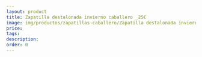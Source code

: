 ```yaml
---
layout: product
title: Zapatilla destalonada invierno caballero _25€
image: img/productos/zapatillas-caballero/Zapatilla destalonada invierno caballero _25€.jpeg
price: 
tags: 
description: 
order: 0
---
```

